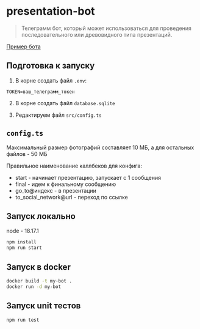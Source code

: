 # presentation-bot

> Телеграмм бот, который может использоваться для проведения последовательного или древовидного типа презентаций.

[Пример бота](https://t.me/ulason_bot)

## Подготовка к запуску
1. В корне создать файл `.env`:
```
TOKEN=ваш_телеграмм_токен
```

2. В корне создать файл `database.sqlite`

3. Редактируем файл `src/config.ts`

## `config.ts`

Максимальный размер фотографий составляет 10 МБ, а для остальных файлов - 50 МБ

Правильное наименование каллбеков для конфига:
- start - начинает презентацию, запускает с 1 сообщения
- final - идем к финальному сообщению 
- go_to@индекс - в презентации
- to_social_network@url - переход по ссылке

## Запуск локально

node - 18.17.1

```bash
npm install
npm run start
```

## Запуск в docker

```bash
docker build -t my-bot .
docker run -d my-bot
```

## Запуск unit тестов

```bash
npm run test
```